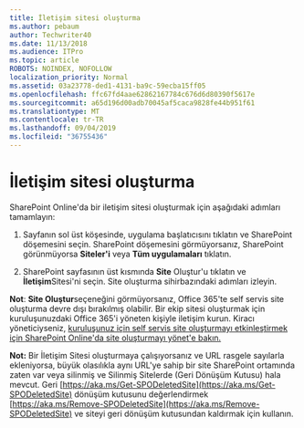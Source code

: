```yaml
---
title: İletişim sitesi oluşturma
ms.author: pebaum
author: Techwriter40
ms.date: 11/13/2018
ms.audience: ITPro
ms.topic: article
ROBOTS: NOINDEX, NOFOLLOW
localization_priority: Normal
ms.assetid: 03a23778-ded1-4131-ba9c-59ecba15ff05
ms.openlocfilehash: ffc67fd4aae62862167784c676d6d80390f5617e
ms.sourcegitcommit: a65d196d00adb70045af5caca9828fe44b951f61
ms.translationtype: MT
ms.contentlocale: tr-TR
ms.lasthandoff: 09/04/2019
ms.locfileid: "36755436"
---
```

# <a name="create-a-communication-site"></a>İletişim sitesi oluşturma

SharePoint Online'da bir iletişim sitesi oluşturmak için aşağıdaki adımları tamamlayın: 
  
1. Sayfanın sol üst köşesinde, uygulama başlatıcısını tıklatın ve SharePoint döşemesini seçin. SharePoint döşemesini görmüyorsanız, SharePoint görünmüyorsa **Siteler'i** veya **Tüm uygulamaları** tıklatın. 
    
2. SharePoint sayfasının üst kısmında **Site** Oluştur'u tıklatın ve **İletişim**Sitesi'ni seçin. Site oluşturma sihirbazındaki adımları izleyin. 
    
 **Not**: **Site Oluştur**seçeneğini görmüyorsanız, Office 365'te self servis site oluşturma devre dışı bırakılmış olabilir. Bir ekip sitesi oluşturmak için kuruluşunuzdaki Office 365'i yöneten kişiyle iletişim kurun. Kiracı yöneticiyseniz, [kuruluşunuz için self servis site oluşturmayı etkinleştirmek için SharePoint Online'da site oluşturmayı yönet'e bakın.](https://go.microsoft.com/fwlink/?linkid=2018780)
  
 **Not:** Bir İletişim Sitesi oluşturmaya çalışıyorsanız ve URL rasgele sayılarla ekleniyorsa, büyük olasılıkla aynı URL'ye sahip bir site SharePoint ortamında zaten var veya silinmiş ve Silinmiş Sitelerde (Geri Dönüşüm Kutusu) hala mevcut. Geri [https://aka.ms/Get-SPODeletedSite](https://aka.ms/Get-SPODeletedSite) dönüşüm kutusunu değerlendirmek [https://aka.ms/Remove-SPODeletedSite](https://aka.ms/Remove-SPODeletedSite) ve siteyi geri dönüşüm kutusundan kaldırmak için kullanın. 
  

